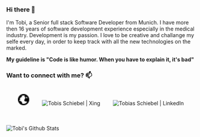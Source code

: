 ### Hi there 👋
I'm Tobi, a Senior full stack Software Developer from Munich. I have more then 16 years of software development 
experience especially in the medical industry. Development is my passion.
I love to be creative and challange my selfe every day, in order to keep track
with all the new technologies on the marked.

**My guideline is "Code is like humor. When you have to explain it, it's bad"**

### Want to connect with me? 📫

</br>

<div align="center">
  <a href="https://www.t-schiebel.de" style="text-decoration:none;">
      <img src="https://raw.githubusercontent.com/iconic/open-iconic/master/svg/globe.svg" width="30px" style="margin-right:30px;" alt="Tobias Schiebel | Website">
  </a>
  <a href="https://www.xing.com/profile/Tobias_Schiebel" style="text-decoration:none;">
      <img src="https://cdn.jsdelivr.net/npm/simple-icons@v3/icons/xing.svg" width="30px" style="margin-right:30px;" alt="Tobis Schiebel | Xing">
  </a>
  <a href="https:https://www.linkedin.com/in/tobias-schiebel-97513511b" style="text-decoration:none;">
      <img src="https://cdn.jsdelivr.net/npm/simple-icons@v3/icons/linkedin.svg" width="30px" alt="Tobias Schiebel | LinkedIn">
  </a>
</div>


<img style="margin-top:50px;" alt="Tobi's Github Stats" src="https://github-readme-stats.vercel.app/api?username=tobiasschiebel&show_icons=true&hide_border=true" />



